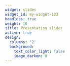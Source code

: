 ```yaml
---
widget: slides
widget_id: my-widget-123
headless: true
weight: 10
title: Presentation slides
active: true
design:
  columns: "2"
  background:
    text_color_light: false
    image_darken: 0
---
```

